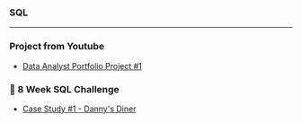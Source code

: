 ### SQL 
- - - -
### Project from Youtube
* [Data Analyst Portfolio Project #1](https://github.com/sahmed008/Covid-Data-Analysis/blob/main/SQL%20Syntax)
### 🥑 8 Week SQL Challenge
* [Case Study #1 - Danny's Diner](https://8weeksqlchallenge.com/case-study-1/)
